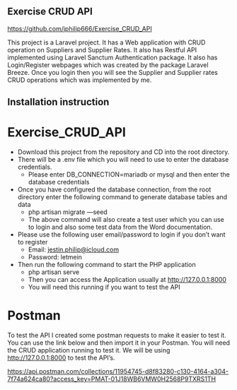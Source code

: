 ## Exercise CRUD API

https://github.com/jphilip666/Exercise_CRUD_API

This project is a Laravel project. It has a Web application with CRUD operation on Suppliers and Supplier Rates.
It also has Restful API implemented using Laravel Sanctum Authentication package. It also has Login/Register webpages which was created by the package Laravel Breeze. Once you login then you will see the Supplier and Supplier rates CRUD operations which was implemented by me.

## Installation instruction

# Exercise_CRUD_API
- Download this project from the repository and CD into the root directory.
- There will be a .env file which you will need to use to enter the database credentials. 
    - Please enter DB_CONNECTION=mariadb or mysql and then enter the database credentials
- Once you have configured the database connection, from the root directory enter the following command to generate database tables and data
    - php artisan migrate —seed
    - The above command will also create a test user which you can use to login and also some test data from the Word documentation.
- Please use the following user email/password to login if you don’t want to register
    - Email: jestin.philip@icloud.com
    - Password: letmein
- Then run the following command to start the PHP application
    - php artisan serve
    - Then you can access the Application usually at http://127.0.0.1:8000
    - You will need this running if you want to test the API

# Postman

To test the API I created some postman requests to make it easier to test it. You can use the link below and then import it in your Postman. You will need the CRUD application running to test it. We will be using http://127.0.0.1:8000 to test the API’s.

https://api.postman.com/collections/11954745-d8f83280-c130-4164-a304-7f74a624ca80?access_key=PMAT-01J18WB6VMW0H2568P9TXRS1TH